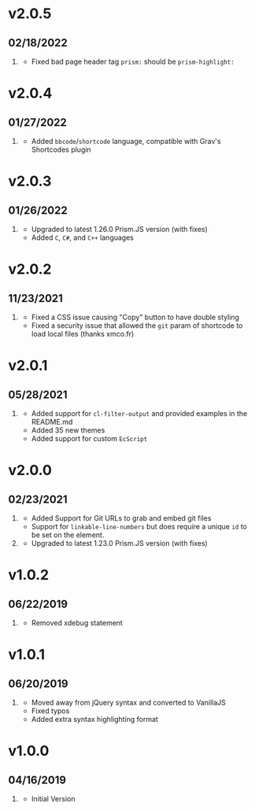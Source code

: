 # v2.0.5
## 02/18/2022

1. [](#bugfix)
   * Fixed bad page header tag `prism:` should be `prism-highlight:`

# v2.0.4
## 01/27/2022

1. [](#new)
   * Added `bbcode`/`shortcode` language, compatible with Grav's Shortcodes plugin
 
# v2.0.3
## 01/26/2022

1. [](#improved)
    * Upgraded to latest 1.26.0 Prism.JS version (with fixes)
    * Added `C`, `C#`, and `C++` languages

# v2.0.2
## 11/23/2021

1. [](#bugfix)
   * Fixed a CSS issue causing "Copy" button to have double styling
   * Fixed a security issue that allowed the `git` param of shortcode to load local files (thanks xmco.fr)

# v2.0.1
## 05/28/2021

1. [](#new)
    * Added support for `cl-filter-output` and provided examples in the README.md
    * Added 35 new themes
    * Added support for custom `EcScript`  

# v2.0.0
## 02/23/2021

1. [](#new)
    * Added Support for Git URLs to grab and embed git files
    * Support for `linkable-line-numbers` but does require a unique `id` to be set on the element.
1. [](#improved)
    * Upgraded to latest 1.23.0 Prism.JS version (with fixes)

# v1.0.2
## 06/22/2019

1. [](#bugfix)
    * Removed xdebug statement

# v1.0.1
## 06/20/2019

1. [](#improved)
    * Moved away from jQuery syntax and converted to VanillaJS
    * Fixed typos
    * Added extra syntax highlighting format

# v1.0.0
## 04/16/2019

1. [](#new)
    * Initial Version

